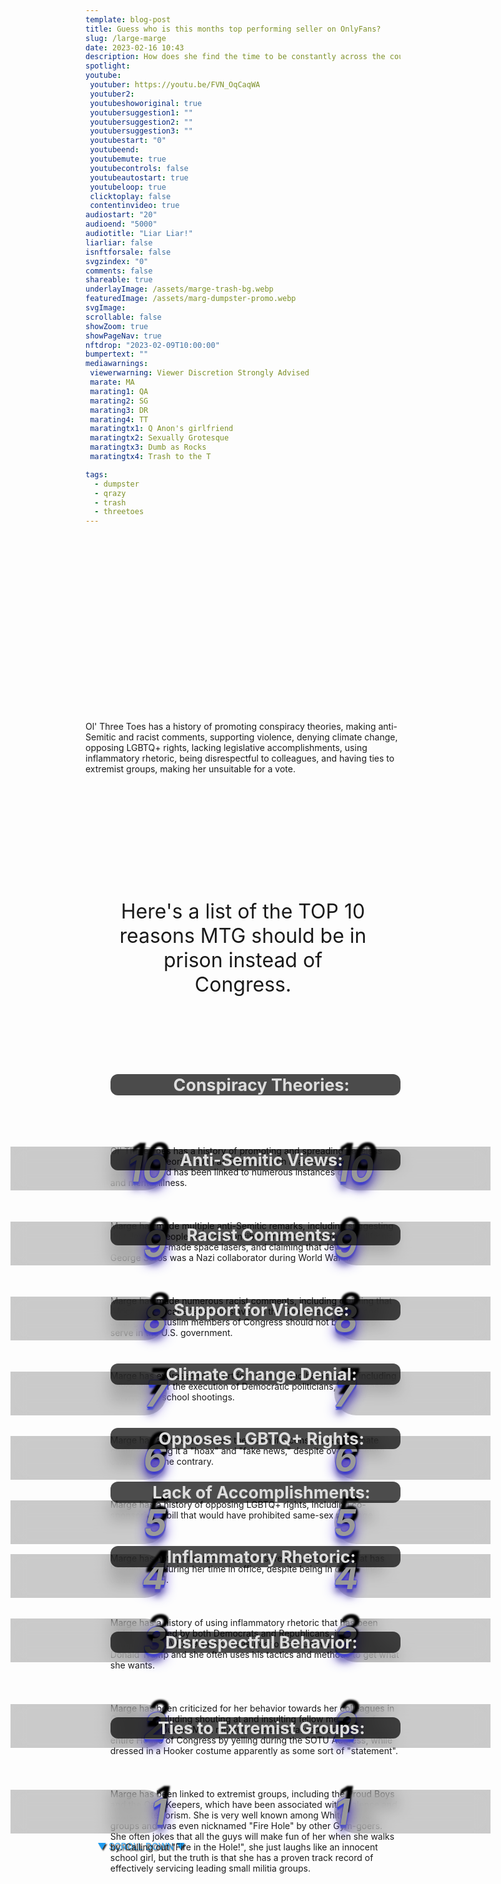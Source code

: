 ```yaml
---
template: blog-post
title: Guess who is this months top performing seller on OnlyFans?
slug: /large-marge
date: 2023-02-16 10:43
description: How does she find the time to be constantly across the country AND running a successful front for PPV loans scams? 
spotlight:
youtube:
 youtuber: https://youtu.be/FVN_OqCaqWA
 youtuber2: 
 youtubeshoworiginal: true
 youtubersuggestion1: ""
 youtubersuggestion2: ""
 youtubersuggestion3: ""
 youtubestart: "0"
 youtubeend: 
 youtubemute: true
 youtubecontrols: false
 youtubeautostart: true
 youtubeloop: true
 clicktoplay: false
 contentinvideo: true
audiostart: "20"
audioend: "5000"
audiotitle: "Liar Liar!"
liarliar: false
isnftforsale: false
svgzindex: "0"
comments: false
shareable: true
underlayImage: /assets/marge-trash-bg.webp
featuredImage: /assets/marg-dumpster-promo.webp
svgImage: 
scrollable: false
showZoom: true
showPageNav: true
nftdrop: "2023-02-09T10:00:00"
bumpertext: ""
mediawarnings:
 viewerwarning: Viewer Discretion Strongly Advised
 marate: MA
 marating1: QA
 marating2: SG
 marating3: DR
 marating4: TT
 maratingtx1: Q Anon's girlfriend
 maratingtx2: Sexually Grotesque
 maratingtx3: Dumb as Rocks
 maratingtx4: Trash to the T

tags:
  - dumpster
  - qrazy
  - trash
  - threetoes
---
```


<div style="position:absolute; top:75vh; text-shadow:2px 2px 2px #333; color:#1D9BF0 !important; padding-left:2vw; animation:fadeout 4s forwards; animation-delay:4s;">
▼ SCROLL DOWN ▼
</div>

<div class="contentinside" style="position:relative; aspect-ratio:16/9;  width:100%; border:0px solid white; display:flex; flex-direction:column; justify-content:center;">

<!-- <div class="bubble bubble-bottom-left" style="position:absolute; width:; top:45%; left:15vw; display:flex; justify-content:center;backdrop-filter: blur(6px); font-size:110%;
animation: bubbleBop 12s ease-in;
animation-delay: 6s;
animation-direction: forwards;
animation-iteration-count:2;
opacity:0;">I'm worried about dying, and not becoming a good guy. </div> -->


<div class="bubble bubble-bottom-right" style="position:absolute; width:50vw; top:30%; right:10vw; display:block; justify-content:center; font-size:110%;backdrop-filter: blur(6px);
animation: bubbleBop1 5s ease-in;
animation-delay:2.5s;
animation-direction: forwards;
animation-iteration-count:1;
opacity:0;">Finally, I'm Chlamydia FREE AGAIN! </div>

<div class="bubble bubble-bottom-right" style="position:absolute; z-index:4; width:50vw; top:30%; right:20vw; display:block; justify-content:center; font-size:110%;backdrop-filter: blur(6px);
animation: bubbleBop1 8s ease-in-out;
animation-delay:10.5s;
animation-direction: forwards;
animation-iteration-count:1;
opacity:0;">Having the best health care helps (and for FREE)! </div>

</div>

<style>

	  @keyframes question1 {
	0% {  opacity:0;}
	5%{ opacity:1;}
	50%{opacity:1;}
	51% {  opacity:0; }
	100% {  opacity:0;}
  }
  
  @keyframes bubbleBop1 {
	0% {  opacity:0;}
	5%{ opacity:1;}
	50%{opacity:1;}
	51% {  opacity:0; }
	100% {  opacity:0;}
  }


.bubble {
	position: relative;
	font-family: sans-serif;
	font-size: clamp(.7rem, 1.8vw, 2.4rem);
	line-height: 110%;
	min-width: 50vw;
	background: rgba(255, 255, 255, 1);
	text-shadow: 0 0 2x rgba(0, 0, 0, 1);
	border-radius: 40px;
	padding: 2vh 2vw;
	text-align: center;
	color: #000;
  animation:question1;
  filter:drop-shadow(0 0px 16px rgba(0, 0, 0, 1));
  }
  
  .bubble-bottom-left::before {
	content: "";
	width: 0px;
	height: 0px;
	position: absolute;
	border-left: 34px solid #fff;
	border-right: 8px solid transparent;
	border-top: 5px solid #fff;
	border-bottom: 40px solid transparent;
	left: 32px;
	bottom: -44px;
	opacity:1;
  }

  .bubble-bottom-right::before {
	content: "";
	width: 0px;
	height: 0px;
	position: absolute;
	border-right: 34px solid #fff;
	border-left: 8px solid transparent;
	border-top: 5px solid #fff;
	border-bottom: 40px solid transparent;
	right: 32px;
	bottom: -44px;
	opacity:1;
  }

 
  @media (max-width: 48rem) {
	.bubble{
		top:10% !important;
	}
	.bubble-bottom-right{top:13vh !important;}
  }

  


  

.numblist {
  clear: both;
  list-style: none;
counter-reset:item 11;
}
.numblist li {
  margin: 0 0;
  padding-top: 2em;
  padding-left: 1rem;
  display: block;
  position: relative;
  /* counter-increment: inst; */
counter-increment:item -1;
}
.numblist li::before {
content:counter(item) " ";
  background: rgba(0, 0, 0, .2);
  backdrop-filter: blur(12px);
  color: #999;
  font-size:clamp(3rem, 6vw, 5rem);
  font-weight: 700;
  font-style: italic;
  border-radius: 0 0.675em 0.675em 0;
  text-align: right;
  left: -20%;
top:0;
  width: 150px;
  position: absolute;
  transition: all 0.2s ease-in-out;
  text-shadow: .5vw -.5vh .3vw #000,0 8px 20px rgb(40, 8, 202),0px 12px 10px rgb(139, 142, 167),0 2px rgb(39, 67, 227),0 5px 2px rgb(39, 61, 227),0 0 2px rgb(39, 52, 227),0 0 2px rgb(39, 42, 227),0 0 1px rgb(39, 73, 227); */
}

.numblist li::after {
content:counter(item) " ";
  background: rgba(0, 0, 0, .2);
  backdrop-filter: blur(12px);
  color: #999;
  font-size:clamp(3rem, 6vw, 5rem);
  font-weight: 700;
  font-style: italic;
  border-radius: 0.675em 0   0 0.675em;
  text-align: left;
  right: -20%;
top:0;
  width: 140px;
  position: absolute;
  transition: all 0.2s ease-in-out;
  text-shadow: .5vw -.5vh .3vw #000,0 8px 20px rgb(40, 8, 202),0px 12px 10px rgb(139, 142, 167),0 2px rgb(39, 67, 227),0 5px 2px rgb(39, 61, 227),0 0 2px rgb(39, 52, 227),0 0 2px rgb(39, 42, 227),0 0 1px rgb(39, 73, 227); */
}

@media (min-width:50em) {
  .numblist li:before {
    width: 250px;
    left: -15vw;
    top:1vh;
  }
  
    .numblist li::after {
    width: 250px;
    right: -15vw;
    top:1vh;
  }
}
li h2{
    background: rgba(0, 0, 0, 0.7);
    padding:1px 1vw 1px 3vw;
    margin:-2.6vh auto 2vh auto;
    border-radius: 12px;
    font-size:clamp(1.2rem, 2.8vw, 3.8rem) !important;
    color: #ddd;
      text-align:center;
    		/* text-shadow: 0 20px 7px #000,0 8px 20px rgb(40, 8, 202),0px 12px 10px rgb(139, 142, 167),0 2px rgb(39, 67, 227),0 5px 2px rgb(39, 61, 227),0 0 2px rgb(39, 52, 227),0 0 2px rgb(39, 42, 227),0 0 1px rgb(39, 73, 227); */
}

    </style>


<div class="contentbody" style="text-align:left !important; margin-top:0;">


Ol' Three Toes has a history of promoting conspiracy theories, making anti-Semitic and racist comments, supporting violence, denying climate change, opposing LGBTQ+ rights, lacking legislative accomplishments, using inflammatory rhetoric, being disrespectful to colleagues, and having ties to extremist groups, making her unsuitable for a vote.

<div class="" style="font-size:clamp(2rem, 3vw, 3.8rem); padding:0; text-align:center; width:80%; height:; overflow:visible; margin:5vh auto; border-radius:12px;">

Here's a list of the TOP 10 reasons MTG should be in prison instead of Congress.
<!-- <blockquote>
She promotes conspiracy theories like QAnon.
She has made anti-Semitic remarks.
She has made racist comments.
She has expressed support for violence and harassment.
She denies the scientific consensus on climate change.
She opposes LGBTQ+ rights.
She has not sponsored or co-sponsored any legislation that has become law.
She uses inflammatory rhetoric.
She is disrespectful to her colleagues in Congress.
She has ties to extremist groups like the Proud Boys and the Oath Keepers.
</blockquote> -->

</div>




<ol class="numblist" style="">
<li>

## Conspiracy Theories:
Ol' Three Toes has a history of promoting and spreading baseless conspiracy theories such as QAnon, which is associated with far-right extremism and has been linked to numerous instances of violence and mental illness.</li>

<li>

## Anti-Semitic Views:
Marge has made multiple anti-Semitic remarks, including suggesting that Jewish people were responsible for recent wildfires in California using Jewish-made space lasers, and claiming that Jewish billionaire George Soros was a Nazi collaborator during World War II.</li>

<li>

## Racist Comments:
Marge has made numerous racist comments, including claiming that African Americans "are held slaves to the Democratic Party," and stating that Muslim members of Congress should not be allowed to serve in the U.S. government.</li>

<li>

## Support for Violence:
Marge has expressed support for violence and harassment, including advocating for the execution of Democratic politicians, and harassing survivors of school shootings.</li>

<li>

## Climate Change Denial:
Marge has repeatedly denied the scientific consensus on climate change, calling it a "hoax" and "fake news," despite overwhelming evidence to the contrary.</li>

<li>

## Opposes LGBTQ+ Rights:
Marge has a history of opposing LGBTQ+ rights, including co-sponsoring a bill that would have prohibited same-sex marriage.</li>

<li>

## Lack of Accomplishments:
Marge has not sponsored or co-sponsored any legislation that has become law during her time in office, despite being in office since January 2021.</li>

<li>

## Inflammatory Rhetoric:
Marge has a history of using inflammatory rhetoric that has been widely criticized by both Democrats and Republicans, including comparing COVID-19 safety measures to Nazi Germany. Her idol is Donald Trump and she often uses his tactics and methods to get what she wants.</li>

<li>

## Disrespectful Behavior:
Marge has been criticized for her behavior towards her colleagues in Congress, including shouting at and insulting fellow members of Congress in public. Most recently she embarassed herself and the entire House of Congress by yelling during the SOTU Address, while dressed in a Hooker costume apparently as some sort of "statement".</li>

<li>

## Ties to Extremist Groups:
Marge has been linked to extremist groups, including the Proud Boys and the Oath Keepers, which have been associated with violence and domestic terrorism.  She is very well known among White Power groups and was even nicknamed "Fire Hole" by other Gym-goers. She often jokes that all the guys will make fun of her when she walks by. Calling out "Fire in the Hole!", she just laughs like an innocent school girl, but the truth is that she has a proven track record of effectively servicing leading small militia groups.</li>


</ol>

</div>





